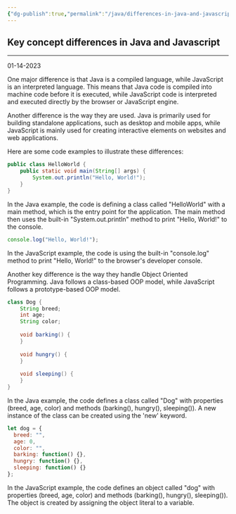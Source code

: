 ```yaml
---
{"dg-publish":true,"permalink":"/java/differences-in-java-and-javascript/"}
---
```



## Key concept differences in Java and Javascript

---

01-14-2023

One major difference is that Java is a compiled language, while JavaScript is an interpreted language. This means that Java code is compiled into machine code before it is executed, while JavaScript code is interpreted and executed directly by the browser or JavaScript engine.

Another difference is the way they are used. Java is primarily used for building standalone applications, such as desktop and mobile apps, while JavaScript is mainly used for creating interactive elements on websites and web applications.

Here are some code examples to illustrate these differences:
```java
public class HelloWorld {
    public static void main(String[] args) {
        System.out.println("Hello, World!");
    }
}
```

In the Java example, the code is defining a class called "HelloWorld" with a main method, which is the entry point for the application. The main method then uses the built-in "System.out.println" method to print "Hello, World!" to the console.

```js
console.log("Hello, World!");
```

In the JavaScript example, the code is using the built-in "console.log" method to print "Hello, World!" to the browser's developer console.

Another key difference is the way they handle Object Oriented Programming. Java follows a class-based OOP model, while JavaScript follows a prototype-based OOP model.

```java
class Dog {
    String breed;
    int age;
    String color;
 
    void barking() {
    }
 
    void hungry() {
    }
 
    void sleeping() {
    }
}

```

In the Java example, the code defines a class called "Dog" with properties (breed, age, color) and methods (barking(), hungry(), sleeping()). A new instance of the class can be created using the 'new' keyword.

```js
let dog = {
  breed: "",
  age: 0,
  color: "",
  barking: function() {},
  hungry: function() {},
  sleeping: function() {}
};

```

In the JavaScript example, the code defines an object called "dog" with properties (breed, age, color) and methods (barking(), hungry(), sleeping()). The object is created by assigning the object literal to a variable.

